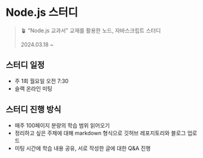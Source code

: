 # Node.js 스터디

> 🪴 "Node.js 교과서" 교재를 활용한 노드, 자바스크립트 스터디
>
> 2024.03.18 ~ 

## 스터디 일정

- 주 1회 월요일 오전 7:30
- 슬랙 온라인 미팅

## 스터디 진행 방식

- 매주 100페이지 분량의 학습 범위 읽어오기
- 정리하고 싶은 주제에 대해 markdown 형식으로 깃허브 레포지토리와 블로그 업로드
- 미팅 시간에 학습 내용 공유, 서로 작성한 글에 대한 Q&A 진행
